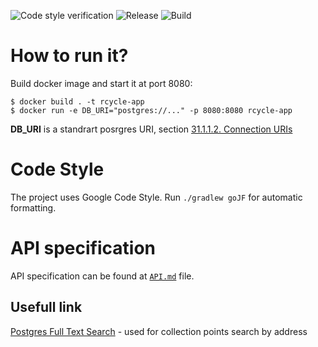 ![Code style verification](https://github.com/RecycleAppHSE/backend/workflows/Code%20style%20verification/badge.svg?branch=master)
![Release](https://github.com/RecycleAppHSE/backend/workflows/Release/badge.svg)
![Build](https://github.com/RecycleAppHSE/backend/workflows/Build/badge.svg?branch=master)

# How to run it?

Build docker image and start it at port 8080:

```
$ docker build . -t rcycle-app
$ docker run -e DB_URI="postgres://..." -p 8080:8080 rcycle-app
```

**DB_URI** is a standrart posrgres URI, section [31.1.1.2. Connection URIs](https://www.postgresql.org/docs/9.3/libpq-connect.html)


# Code Style

The project uses Google Code Style. Run `./gradlew goJF` for automatic formatting.

# API specification

API specification can be found at [`API.md`](./API.md) file.

## Usefull link

[Postgres Full Text Search](https://www.postgresql.org/docs/current/textsearch.html) - used for collection points search by address